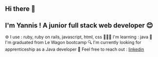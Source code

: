 ## Hi there 👋

## I'm Yannis ! A junior full stack web developer 😊

⚙️ I use : ruby, ruby on rails, javascript, html, css
👨🏽‍💻 I'm learning : java
🚃 I'm graduated from Le Wagon bootcamp 
🔍 I'm currently looking for apprenticeship as a Java developer 
💬 Feel free to reach out : [linkedin]([https://www.linkedin.com/in/yannis-gaspard-38035b100/])
<!--
**yannisgsp/yannisgsp** is a ✨ _special_ ✨ repository because its `README.md` (this file) appears on your GitHub profile.

Here are some ideas to get you started:

- 🔭 I’m currently working on ...
- 🌱 I’m currently learning ...
- 👯 I’m looking to collaborate on ...
- 🤔 I’m looking for help with ...
- 💬 Ask me about ...
- 📫 How to reach me: ...
- 😄 Pronouns: ...
- ⚡ Fun fact: ...
-->
